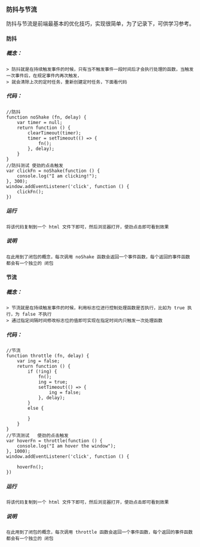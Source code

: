 ### 防抖与节流
防抖与节流是前端最基本的优化技巧，实现很简单，为了记录下，可供学习参考。
#### 防抖
##### 概念：
    > 防抖就是在持续触发事件的时候，只有当不触发事件一段时间后才会执行处理的函数，当触发一次事件后，在规定事件内再次触发，
    > 就会清除上次的定时任务，重新创建定时任务，下面看代码
##### 代码：
    //防抖
    function noShake (fn, delay) {
        var timer = null;
        return function () {
            clearTimeout(timer);
            timer = setTimeout(() => {
                fn();
            }, delay);
        }
    }
    //防抖测试 使劲的点击触发
    var clickFn = noShake(function () {
        console.log("I am clicking!");
    }, 300);
    window.addEventListener('click', function () {
        clickFn();
    })
##### 运行
    将该代码复制到一个 html 文件下即可，然后浏览器打开，使劲点击即可看到效果
##### 说明
    在此用到了闭包的概念，每次调用 noShake 函数会返回一个事件函数，每个返回的事件函数都会有一个独立的 闭包
#### 节流
##### 概念：
    > 节流就是在持续触发事件的时候，利用标志位进行控制处理函数是否执行，比如为 true 执行，为 false 不执行
    > 通过指定间隔时间修改标志位的值即可实现在指定时间内只触发一次处理函数
##### 代码：
    //节流
    function throttle (fn, delay) {
        var ing = false;
        return function () {
            if (!ing) {
                fn();
                ing = true;
                setTimeout(() => {
                    ing = false;
                }, delay);
            }
            else {

            }
        }
    }
    //节流测试   使劲的点击触发
    var hoverFn = throttle(function () {
        console.log("I am hover the window");
    }, 1000);
    window.addEventListener('click', function () {
        
        hoverFn();
    })
##### 运行
    将该代码复制到一个 html 文件下即可，然后浏览器打开，使劲点击即可看到效果
##### 说明
    在此用到了闭包的概念，每次调用 throttle 函数会返回一个事件函数，每个返回的事件函数都会有一个独立的 闭包
